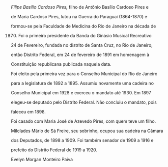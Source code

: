 

*Filipe Basílio Cardoso Pires,* filho de Antônio Basílio Cardoso Pires e

de Maria Cardoso Pires, lutou na Guerra do Paraguai (1864-1870) e

formou-se pela Faculdade de Medicina do Rio de Janeiro na década de

1870. Foi o primeiro presidente da Banda do Ginásio Musical Recreativo

24 de Fevereiro, fundada no distrito de Santa Cruz, no Rio de Janeiro,

então Distrito Federal, em 24 de fevereiro de 1891 em homenagem à

Constituição republicana publicada naquela data.



Foi eleito pela primeira vez para o Conselho Municipal do Rio de Janeiro

para a legislatura de 1892 a 1895. Assumiu novamente uma cadeira no

Conselho Municipal em 1928 e exerceu o mandato até 1930. Em 1897

elegeu-se deputado pelo Distrito Federal. Não concluiu o mandato, pois

faleceu em 1898.



Foi casado com Maria José de Azevedo Pires, com quem teve um filho.

Milcíades Mário de Sá Freire, seu sobrinho, ocupou sua cadeira na Câmara

dos Deputados, de 1898 a 1909. Foi também senador de 1909 a 1916 e

prefeito do Distrito Federal de 1919 a 1920.



Evelyn Morgan Monteiro Paiva



